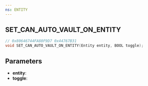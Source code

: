 ```yaml
---
ns: ENTITY
---
```

## SET_CAN_AUTO_VAULT_ON_ENTITY

```c
// 0x80646744FA88F9D7 0x44767B31
void SET_CAN_AUTO_VAULT_ON_ENTITY(Entity entity, BOOL toggle);
```

## Parameters
* **entity**:
* **toggle**:
